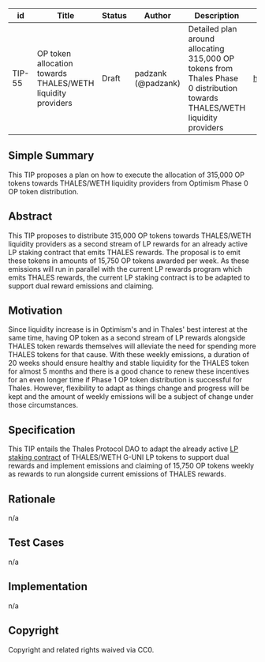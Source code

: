 | id | Title | Status | Author | Description | Discussions to | Created |
| ----------- | ----------- | ----------- | ----------- | ----------- | ----------- | ----------- |
| TIP-55 | OP token allocation towards THALES/WETH liquidity providers | Draft | padzank (@padzank)| Detailed plan around allocating 315,000 OP tokens from Thales Phase 0 distribution towards THALES/WETH liquidity providers | https://discord.gg/rPpPcMXSeU | 2022-05-27
 
## Simple Summary
 
This TIP proposes a plan on how to execute the allocation of 315,000 OP tokens towards THALES/WETH liquidity providers from Optimism Phase 0 OP token distribution.
 
## Abstract
 
This TIP proposes to distribute 315,000 OP tokens towards THALES/WETH liquidity providers as a second stream of LP rewards for an already active LP staking contract that emits THALES rewards. The proposal is to emit these tokens in amounts of 15,750 OP tokens awarded per week. As these emissions will run in parallel with the current LP rewards program which emits THALES rewards, the current LP staking contract is to be adapted to support dual reward emissions and claiming.
 
## Motivation
 
Since liquidity increase is in Optimism's and in Thales' best interest at the same time, having OP token as a second stream of LP rewards alongside THALES token rewards themselves will alleviate the need for spending more THALES tokens for that cause. With these weekly emissions, a duration of 20 weeks should ensure healthy and stable liquidity for the THALES token for almost 5 months and there is a good chance to renew these incentives for an even longer time if Phase 1 OP token distribution is successful for Thales. However, flexibility to adapt as things change and progress will be kept and the amount of weekly emissions will be a subject of change under those circumstances.
 
## Specification
 
 This TIP entails the Thales Protocol DAO to adapt the already active [LP staking contract](https://optimistic.etherscan.io/address/0x31a20E5b7b1b067705419D57Ab4F72E81cC1F6Bf) of THALES/WETH G-UNI LP tokens to support dual rewards and implement emissions and claiming of 15,750 OP tokens weekly as rewards to run alongside current emissions of THALES rewards.
 
## Rationale
 
n/a
 
## Test Cases
 
n/a
 
## Implementation
 
n/a
 
## Copyright
 
Copyright and related rights waived via CC0.